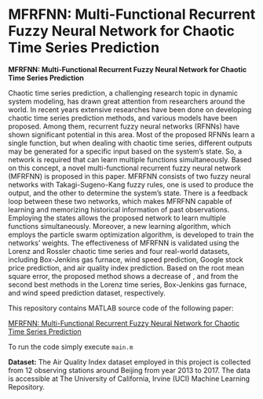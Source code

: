 # MFRFNN: Multi-Functional Recurrent Fuzzy Neural Network for Chaotic Time Series Prediction

**MFRFNN: Multi-Functional Recurrent Fuzzy Neural Network for Chaotic Time Series Prediction**

Chaotic time series prediction, a challenging research topic in dynamic system modeling, has drawn great attention from researchers around the world. In recent years extensive researches have been done on developing chaotic time series prediction methods, and various models have been proposed. Among them, recurrent fuzzy neural networks (RFNNs) have shown significant potential in this area. Most of the proposed RFNNs learn a single function, but when dealing with chaotic time series, different outputs may be generated for a specific input based on the system’s state. So, a network is required that can learn multiple functions simultaneously. Based on this concept, a novel multi-functional recurrent fuzzy neural network (MFRFNN) is proposed in this paper. MFRFNN consists of two fuzzy neural networks with Takagi-Sugeno-Kang fuzzy rules, one is used to produce the output, and the other to determine the system’s state. There is a feedback loop between these two networks, which makes MFRFNN capable of learning and memorizing historical information of past observations. Employing the states allows the proposed network to learn multiple functions simultaneously. Moreover, a new learning algorithm, which employs the particle swarm optimization algorithm, is developed to train the networks’ weights. The effectiveness of MFRFNN is validated using the Lorenz and Rossler chaotic time series and four real-world datasets, including Box-Jenkins gas furnace, wind speed prediction, Google stock price prediction, and air quality index prediction. Based on the root mean square error, the proposed method shows a decrease of , and from the second best methods in the Lorenz time series, Box-Jenkins gas furnace, and wind speed prediction dataset, respectively.

This repository contains MATLAB source code of the following paper:

[MFRFNN: Multi-Functional Recurrent Fuzzy Neural Network for Chaotic Time Series Prediction](https://www.sciencedirect.com/science/article/pii/S0925231222010074)

To run the code simply execute `main.m`

**Dataset:** 
The Air Quality Index dataset employed in this project is collected from 12 observing stations around Beijing from year 2013 to 2017. The data is accessible at The University of California, Irvine (UCI) Machine Learning Repository.
